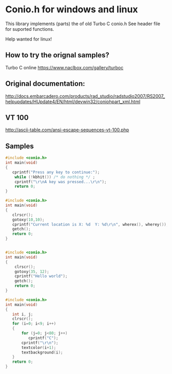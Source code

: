 # Conio.h for windows and linux

This library implements (parts) the of old Turbo C conio.h
See header file for suported functions.

Help wanted for linux!

## How to try the orignal samples? 

Turbo C online
https://www.naclbox.com/gallery/turboc


## Original documentation:

http://docs.embarcadero.com/products/rad_studio/radstudio2007/RS2007_helpupdates/HUpdate4/EN/html/devwin32/coniohpart_xml.html

## VT 100
http://ascii-table.com/ansi-escape-sequences-vt-100.php


## Samples

```c
#include <conio.h>
int main(void)
{
   cprintf("Press any key to continue:");
    while (!kbhit()) /* do nothing */ ;
    cprintf("\r\nA key was pressed...\r\n");
    return 0;
}
```

```c
#include <conio.h>
int main(void)
{
   clrscr();
   gotoxy(10,10);
   cprintf("Current location is X: %d  Y: %d\r\n", wherex(), wherey());
   getch();
   return 0;
}
```

```c

#include <conio.h>
int main(void)
{
    clrscr();
    gotoxy(35, 12);
    cprintf("Hello world");
    getch();
    return 0;
}
```

```c
#include <conio.h>
int main(void)
{
   int i, j;
   clrscr();
   for (i=0; i<9; i++)
   {
       for (j=0; j<80; j++)
          cprintf("C");
       cprintf("\r\n");
       textcolor(i+1);
       textbackground(i);
   }
   return 0;
}
```


